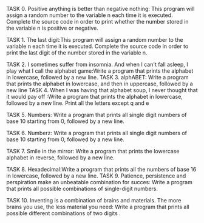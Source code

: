 TASK 0. Positive anything is better than negative nothing: This program will assign a random number to the variable n each time it is executed. Complete the source code in order to print whether the number stored in the variable n is positive or negative.


TASK 1. The last digit:This program will assign a random number to the variable n each time it is executed. Complete the source code in order to print the last digit of the number stored in the variable n.

TASK 2. I sometimes suffer from insomnia. And when I can't fall asleep, I play what I call the alphabet game:Write a program that prints the alphabet in lowercase, followed by a new line.
TASK 3. alphABET: Write a program that prints the alphabet in lowercase, and then in uppercase, followed by a new line
TASK 4. When I was having that alphabet soup, I never thought that it would pay off :Write a program that prints the alphabet in lowercase, followed by a new line. Print all the letters except q and e

TASK 5. Numbers: Write a program that prints all single digit numbers of base 10 starting from 0, followed by a new line.


TASK 6. Numberz: Write a program that prints all single digit numbers of base 10 starting from 0, followed by a new line.

TASK 7. Smile in the mirror: Write a program that prints the lowercase alphabet in reverse, followed by a new line.

TASK 8. Hexadecimal:Write a program that prints all the numbers of base 16 in lowercase, followed by a new line.
TASK 9. Patience, persistence and perspiration make an unbeatable combination for succes: Write a program that prints all possible combinations of single-digit numbers.

TASK 10. Inventing is a combination of brains and materials. The more brains you use, the less material you need: Write a program that prints all possible different combinations of two digits
.
